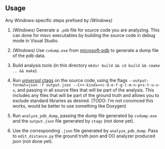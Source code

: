 ## Usage

Any Windows-specific steps prefixed by _(Windows)_

1. _(Windows)_ Generate a `.pdb` file for source code you are analyzing. This
   can done for msvc executables by building the source code in debug mode in
   Visual Studio.

1. _(Windows)_ Use `cvdump.exe` from
   [microsoft-pdb](https://github.com/Microsoft/microsoft-pdb) to generate a
   dump file of the pdb data.

1. Build analysis tools (in this directory `mkdir build && cd build && cmake ..
   && make`).

1. Run [*universal* ctags](https://ctags.sourceforge.net/) on the source code,
   using the flags `--output-format=json -f output.json --C++-kinds=+c-d-e-f-g-l-m-n-p+s-t-u-v-x`, and passing in all source
   files that will be part of the analysis. This includes any files that will be
   part of the ground truth and allows you to exclude standard libraries as
   desired. (TODO: I'm not convinced this works, would be better to use something like Doxygen)

1. Run `analyze_pdb_dump`, passing the dump file generated by `cvdump.exe` and
   the `output.json` file generated by `ctags` (not done yet).

1. Use the corresponding `.json` file generated by `analyze_pdb_dump`. Pass to
   `edit_distance.py` the ground truth json and OO analyzer produced json (not
   done yet).

